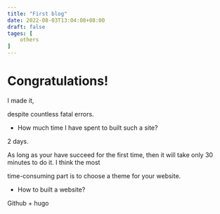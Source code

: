 ```yaml
---
title: "First blog"
date: 2022-08-03T13:04:08+08:00
draft: false
tages: [
    others
]
---
```


# Congratulations! 

I made it,

despite countless fatal errors.

 * How much time I have spent to built such a site?
  
  2 days.
  
  As long as your have succeed for the first time, then it will take only 30 minutes to do it. I think the most 
  
  time-consuming part is to choose a theme for your website. 

 * How to built a website? 
  
  Github + hugo
